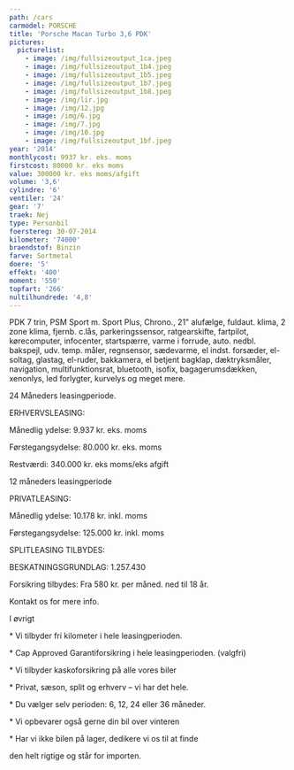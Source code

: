 ```yaml
---
path: /cars
carmodel: PORSCHE
title: 'Porsche Macan Turbo 3,6 PDK'
pictures:
  picturelist:
    - image: /img/fullsizeoutput_1ca.jpeg
    - image: /img/fullsizeoutput_1b4.jpeg
    - image: /img/fullsizeoutput_1b5.jpeg
    - image: /img/fullsizeoutput_1b7.jpeg
    - image: /img/fullsizeoutput_1b8.jpeg
    - image: /img/lir.jpg
    - image: /img/12.jpg
    - image: /img/6.jpg
    - image: /img/7.jpg
    - image: /img/10.jpg
    - image: /img/fullsizeoutput_1bf.jpeg
year: '2014'
monthlycost: 9937 kr. eks. moms
firstcost: 80000 kr. eks moms
value: 300000 kr. eks moms/afgift
volume: '3,6'
cylindre: '6'
ventiler: '24'
gear: '7'
traek: Nej
type: Personbil
foerstereg: 30-07-2014
kilometer: '74000'
braendstof: Binzin
farve: Sortmetal
doere: '5'
effekt: '400'
moment: '550'
topfart: '266'
nultilhundrede: '4,8'
---
```

PDK 7 trin, PSM Sport m. Sport Plus, Chrono., 21" alufælge, fuldaut. klima, 2 zone klima, fjernb. c.lås, parkeringssensor, ratgearskifte, fartpilot, kørecomputer, infocenter, startspærre, varme i forrude, auto. nedbl. bakspejl, udv. temp. måler, regnsensor, sædevarme, el indst. forsæder, el-soltag, glastag, el-ruder, bakkamera, el betjent bagklap, dæktryksmåler, navigation, multifunktionsrat, bluetooth, isofix, bagagerumsdækken, xenonlys, led forlygter, kurvelys og meget mere. 



24 Måneders leasingperiode. 

ERHVERVSLEASING: 

Månedlig ydelse: 9.937 kr. eks. moms 

Førstegangsydelse: 80.000 kr. eks. moms 

Restværdi: 340.000 kr. eks moms/eks afgift 



12 måneders leasingperiode 

PRIVATLEASING: 

Månedlig ydelse: 10.178 kr. inkl. moms 

Førstegangsydelse: 125.000 kr. inkl. moms 



SPLITLEASING TILBYDES: 

BESKATNINGSGRUNDLAG: 1.257.430 



Forsikring tilbydes: Fra 580 kr. per måned. ned til 18 år. 

Kontakt os for mere info.



I øvrigt

\* Vi tilbyder fri kilometer i hele leasingperioden.

\* Cap Approved Garantiforsikring i hele leasingperioden. (valgfri)

\* Vi tilbyder kaskoforsikring på alle vores biler

\* Privat, sæson, split og erhverv – vi har det hele.

\* Du vælger selv perioden: 6, 12, 24 eller 36 måneder.

\* Vi opbevarer også gerne din bil over vinteren

\* Har vi ikke bilen på lager, dedikere vi os til at finde 

den helt rigtige og står for importen.
